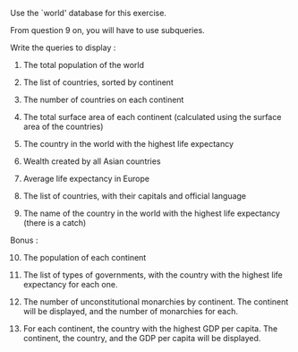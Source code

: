 Use the `world' database for this exercise.

From question 9 on, you will have to use subqueries.

Write the queries to display :

1. The total population of the world

2. The list of countries, sorted by continent

3. The number of countries on each continent

4. The total surface area of each continent (calculated using the surface area of the countries)

5. The country in the world with the highest life expectancy

6. Wealth created by all Asian countries

7. Average life expectancy in Europe

8. The list of countries, with their capitals and official language

9. The name of the country in the world with the highest life expectancy (there is a catch)

Bonus :

10. The population of each continent

11. The list of types of governments, with the country with the highest life expectancy for each one.

12. The number of unconstitutional monarchies by continent. The continent will be displayed, and the number of monarchies for each.

13. For each continent, the country with the highest GDP per capita. The continent, the country, and the GDP per capita will be displayed.
